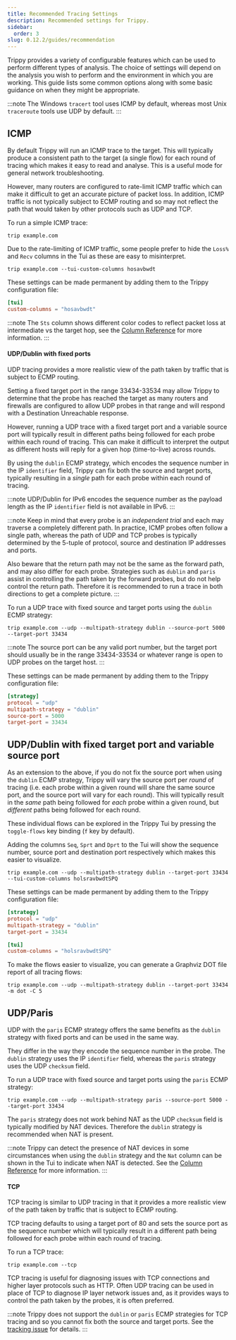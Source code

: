 ```yaml
---
title: Recommended Tracing Settings
description: Recommended settings for Trippy.
sidebar:
  order: 3
slug: 0.12.2/guides/recommendation
---
```


Trippy provides a variety of configurable features which can be used to perform different types of analysis. The choice
of settings will depend on the analysis you wish to perform and the environment in which you are working. This guide
lists some common options along with some basic guidance on when they might be appropriate.

:::note
The Windows `tracert` tool uses ICMP by default, whereas most Unix `traceroute` tools use UDP by default.
:::

## ICMP

By default Trippy will run an ICMP trace to the target. This will typically produce a consistent path to the target (a
single flow) for each round of tracing which makes it easy to read and analyse. This is a useful mode for general
network troubleshooting.

However, many routers are configured to rate-limit ICMP traffic which can make it difficult to get an accurate picture
of packet loss. In addition, ICMP traffic is not typically subject to ECMP routing and so may not reflect the path that
would taken by other protocols such as UDP and TCP.

To run a simple ICMP trace:

```shell
trip example.com
```

Due to the rate-limiting of ICMP traffic, some people prefer to hide the `Loss%` and `Recv` columns in the Tui as
these are easy to misinterpret.

```shell
trip example.com --tui-custom-columns hosavbwdt
```

These settings can be made permanent by adding them to the Trippy configuration file:

```toml
[tui]
custom-columns = "hosavbwdt"
```

:::note
The `Sts` column shows different color codes to reflect packet loss at intermediate vs the target hop, see the
[Column Reference](/0.12.2/reference/column) for more information.
:::

#### UDP/Dublin with fixed ports

UDP tracing provides a more realistic view of the path taken by traffic that is subject to ECMP routing.

Setting a fixed target port in the range 33434-33534 may allow Trippy to determine that the probe has reached the target
as many routers and firewalls are configured to allow UDP probes in that range and will respond with a Destination
Unreachable response.

However, running a UDP trace with a fixed target port and a variable source port will typically result in different
paths being followed for each probe within each round of tracing. This can make it difficult to interpret the output as
different hosts will reply for a given hop (time-to-live) across rounds.

By using the `dublin` ECMP strategy, which encodes the sequence number in the IP `identifier` field, Trippy can fix both
the source and target ports, typically resulting in a _single_ path for each probe within each round of tracing.

:::note
UDP/Dublin for IPv6 encodes the sequence number as the payload length as the IP `identifier` field is not available in
IPv6.
:::

:::note
Keep in mind that every probe is an _independent trial_ and each may traverse a completely different path. In practice,
ICMP probes often follow a single path, whereas the path of UDP and TCP probes is typically determined by the 5-tuple of
protocol, source and destination IP addresses and ports.

Also beware that the return path may not be the same as the forward path, and may also differ for each probe. Strategies
such as `dublin` and `paris` assist in controlling the path taken by the forward probes, but do not help control the
return path. Therefore it is recommended to run a trace in both directions to get a complete picture.
:::

To run a UDP trace with fixed source and target ports using the `dublin` ECMP strategy:

```shell
trip example.com --udp --multipath-strategy dublin --source-port 5000 --target-port 33434
```

:::note
The source port can be any valid port number, but the target port should usually be in the range 33434-33534 or whatever
range is open to UDP probes on the target host.
:::

These settings can be made permanent by adding them to the Trippy configuration file:

```toml
[strategy]
protocol = "udp"
multipath-strategy = "dublin"
source-port = 5000
target-port = 33434
```

## UDP/Dublin with fixed target port and variable source port

As an extension to the above, if you do not fix the source port when using the `dublin` ECMP strategy, Trippy will
vary the source port per _round_ of tracing (i.e. each probe within a given round will share the same source port, and
the source port will vary for each round). This will typically result in the _same_ path being followed for _each_ probe
within a given round, but _different_ paths being followed for each round.

These individual flows can be explored in the Trippy Tui by pressing the `toggle-flows` key binding (`f` key by
default).

Adding the columns `Seq`, `Sprt` and `Dprt` to the Tui will show the sequence number, source port and destination port
respectively which makes this easier to visualize.

```shell
trip example.com --udp --multipath-strategy dublin --target-port 33434 --tui-custom-columns holsravbwdtSPQ
```

These settings can be made permanent by adding them to the Trippy configuration file:

```toml
[strategy]
protocol = "udp"
multipath-strategy = "dublin"
target-port = 33434

[tui]
custom-columns = "holsravbwdtSPQ"
```

To make the flows easier to visualize, you can generate a Graphviz DOT file report of all tracing flows:

```shell
trip example.com --udp --multipath-strategy dublin --target-port 33434 -m dot -C 5
```

## UDP/Paris

UDP with the `paris` ECMP strategy offers the same benefits as the `dublin` strategy with fixed ports and can be used
in the same way.

They differ in the way they encode the sequence number in the probe. The `dublin` strategy uses the IP `identifier`
field, whereas the `paris` strategy uses the UDP `checksum` field.

To run a UDP trace with fixed source and target ports using the `paris` ECMP strategy:

```shell
trip example.com --udp --multipath-strategy paris --source-port 5000 --target-port 33434
```

The `paris` strategy does not work behind NAT as the UDP `checksum` field is typically modified by NAT devices.
Therefore the `dublin` strategy is recommended when NAT is present.

:::note
Trippy can detect the presence of NAT devices in some circumstances when using the `dublin` strategy and the `Nat`
column can be shown in the Tui to indicate when NAT is detected. See the [Column Reference](/0.12.2/reference/column) for more
information.
:::

#### TCP

TCP tracing is similar to UDP tracing in that it provides a more realistic view of the path taken by traffic that is
subject to ECMP routing.

TCP tracing defaults to using a target port of 80 and sets the source port as the sequence number which will typically
result in a different path being followed for each probe within each round of tracing.

To run a TCP trace:

```shell
trip example.com --tcp
```

TCP tracing is useful for diagnosing issues with TCP connections and higher layer protocols such as HTTP. Often UDP
tracing can be used in place of TCP to diagnose IP layer network issues and, as it provides ways to control the path
taken by the probes, it is often preferred.

:::note
Trippy does not support the `dublin` or `paris` ECMP strategies for TCP tracing and so you cannot fix both the source
and target ports. See the [tracking issue](https://github.com/fujiapple852/trippy/issues/274) for details.
:::
